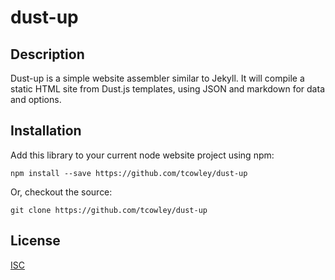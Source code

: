 # dust-up

## Description

Dust-up is a simple website assembler similar to Jekyll. It will compile a static HTML site from Dust.js templates, using JSON and markdown for data and options.

## Installation

Add this library to your current node website project using npm:

```
npm install --save https://github.com/tcowley/dust-up
```

Or, checkout the source:

```
git clone https://github.com/tcowley/dust-up
```

## License

[ISC](https://opensource.org/licenses/ISC)



